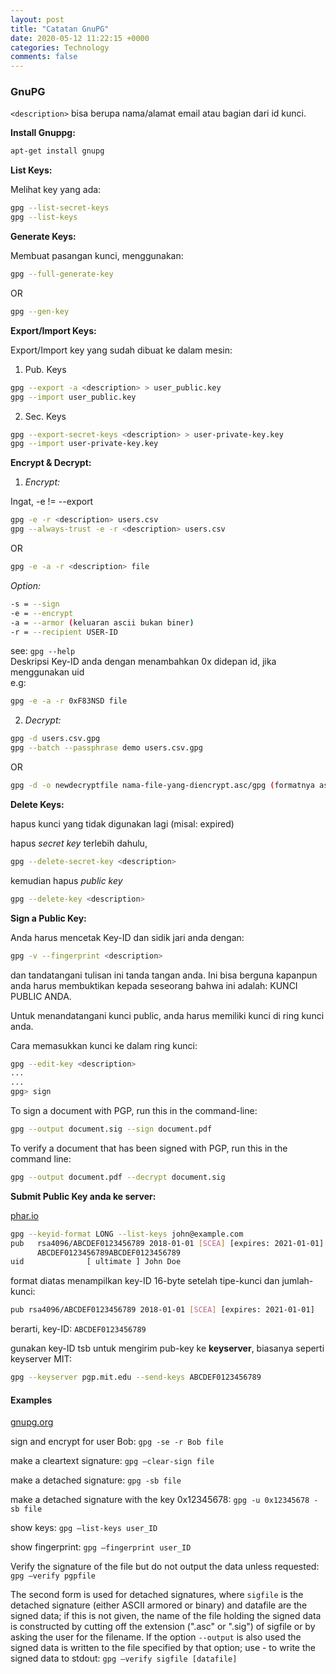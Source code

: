 ```yaml
---
layout: post
title: "Catatan GnuPG"
date: 2020-05-12 11:22:15 +0000
categories: Technology
comments: false
---
```

### GnuPG

<i class="fa fa-info-circle"></i> `<description>` bisa berupa nama/alamat email atau bagian dari id kunci.

**Install Gnuppg:**

```bash
apt-get install gnupg
```
**List Keys:**

Melihat key yang ada:	

```bash
gpg --list-secret-keys
gpg --list-keys
```

**Generate Keys:**

Membuat pasangan kunci, menggunakan:
```bash
gpg --full-generate-key
```
OR
```bash
gpg --gen-key
```

**Export/Import Keys:**

Export/Import key yang sudah dibuat ke dalam mesin:

1. Pub. Keys
```bash
gpg --export -a <description> > user_public.key
gpg --import user_public.key
```
2. Sec. Keys
```bash
gpg --export-secret-keys <description> > user-private-key.key
gpg --import user-private-key.key
```

**Encrypt & Decrypt:**

1. *Encrypt:*

<i class="fa fa-info-circle"></i> Ingat, -e != --export

```bash
gpg -e -r <description> users.csv
gpg --always-trust -e -r <description> users.csv
```
OR
```bash
gpg -e -a -r <description> file
```
*Option:*
```bash
-s = --sign
-e = --encrypt
-a = --armor (keluaran ascii bukan biner)
-r = --recipient USER-ID
```
see: `gpg --help`<br>
<span class="text-warning text-bold"><i class="fa fa-info-circle"></i> Deskripsi Key-ID anda dengan menambahkan 0x didepan id, jika menggunakan uid</span><br>
  e.g:
```bash
gpg -e -a -r 0xF83NSD file
```

2. *Decrypt:*
```bash
gpg -d users.csv.gpg
gpg --batch --passphrase demo users.csv.gpg
```
OR
```bash
gpg -d -o newdecryptfile nama-file-yang-diencrypt.asc/gpg (formatnya asc atau gpg)
```

**Delete Keys:**

hapus kunci yang tidak digunakan lagi (misal: expired)

hapus *secret key* terlebih dahulu,
```bash
gpg --delete-secret-key <description>
```
kemudian hapus *public key*
```bash
gpg --delete-key <description>
```

**Sign a Public Key:**

Anda harus mencetak Key-ID dan sidik jari anda dengan:
```bash 
gpg -v --fingerprint <description> 
```
dan tandatangani tulisan ini tanda tangan anda. Ini bisa berguna kapanpun anda harus membuktikan kepada seseorang bahwa ini adalah: <span class="text-success">KUNCI PUBLIC ANDA.</span>

Untuk menandatangani kunci public, anda harus memiliki kunci di ring kunci anda. 

Cara memasukkan kunci ke dalam ring kunci:
```bash
gpg --edit-key <description>
...
...
gpg> sign
```
To sign a document with PGP, run this in the command-line:

```bash
gpg --output document.sig --sign document.pdf
```

To verify a document that has been signed with PGP, run this in the command line:

```bash
gpg --output document.pdf --decrypt document.sig
```
**Submit Public Key anda ke server:**

[phar.io](https://phar.io/howto/uploading-public-keys.html)

```bash
gpg --keyid-format LONG --list-keys john@example.com
pub   rsa4096/ABCDEF0123456789 2018-01-01 [SCEA] [expires: 2021-01-01]
      ABCDEF0123456789ABCDEF0123456789
uid              [ ultimate ] John Doe
```
format diatas menampilkan key-ID 16-byte setelah tipe-kunci dan jumlah-kunci: 

```bash
pub rsa4096/ABCDEF0123456789 2018-01-01 [SCEA] [expires: 2021-01-01]
```

berarti, key-ID: `ABCDEF0123456789`

gunakan key-ID tsb untuk mengirim pub-key ke **keyserver**, biasanya seperti keyserver MIT:

```bash
gpg --keyserver pgp.mit.edu --send-keys ABCDEF0123456789
```
#### Examples

[gnupg.org](https://www.gnupg.org/documentation/manuals/gnupg/GPG-Examples.html)

sign and encrypt for user Bob: `gpg -se -r Bob file`

make a cleartext signature: `gpg –clear-sign file`

make a detached signature: `gpg -sb file`

make a detached signature with the key 0x12345678: `gpg -u 0x12345678 -sb file`

show keys: `gpg –list-keys user_ID`

show fingerprint: `gpg –fingerprint user_ID`

Verify the signature of the file but do not output the data unless requested: `gpg –verify pgpfile` 

The second form is used for detached signatures, 
where `sigfile` is the detached signature (either ASCII armored or binary) and datafile are the signed data; if this is not given, 
the name of the file holding the signed data is constructed by cutting off the extension (".asc" or ".sig") 
of sigfile or by asking the user for the filename. If the option `--output` is also used the signed data is written to 
the file specified by that option; use - to write the signed data to stdout: `gpg –verify sigfile [datafile]`
